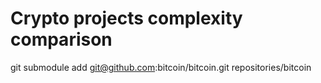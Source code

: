 # Crypto projects complexity comparison

git submodule add git@github.com:bitcoin/bitcoin.git repositories/bitcoin